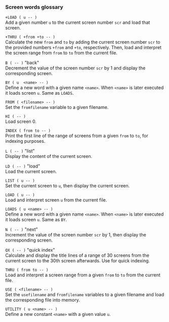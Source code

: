 ### Screen words glossary


`+LOAD ( u -- )`  
Add a given number `u` to the current screen number `scr` and load that screen.

`+THRU ( +from +to -- )`  
Calculate the new `from` and `to` by adding the current screen number `scr` to the provided numbers `+from` and `+to`, respectively. Then, load and interpret the screen range from `from` to `to` from the current file.

`B ( -- )` "back"  
Decrement the value of the screen number `scr` by 1 and display the corresponding screen.

`BY ( u  <name> -- )`  
Define a new word with a given name `<name>`. When `<name>` is later executed it loads screen `u`. Same as `LOADS`.

`FROM ( <filename> -- )`  
Set the `fromfilename` variable to a given filename.

`HI ( -- )`  
Load screen 0.

`INDEX ( from to -- )`  
Print the first line of the range of screens from a given `from` to `to`, for indexing purposes.

`L ( -- )` "list"  
Display the content of the current screen.

`LD ( -- )` "load"  
Load the current screen.

`LIST ( u -- )`  
Set the current screen to `u`, then display the current screen.

`LOAD ( u -- )`  
Load and interpret screen `u` from the current file.

`LOADS ( u <name> -- )`  
Define a new word with a given name `<name>`. When `<name>` is later executed it loads screen `u`. Same as `BY`.

`N ( -- )` "next"  
Increment the value of the screen number `scr` by 1, then display the corresponding screen.

`QX ( -- )` "quick index"  
Calculate and display the title lines of a range of 30 screens from the current screen to the 30th screen afterwards. Use for quick indexing.

`THRU ( from to -- )`  
Load and interpret a screen range from a given `from` to `to` from the current file.

`USE ( <filename> -- )`  
Set the `usefilename` and `fromfilename` variables to a given filename and load the corresponding file into memory.

`UTILITY ( u <name> -- )`  
Define a new constant `<name>` with a given value `u`.
